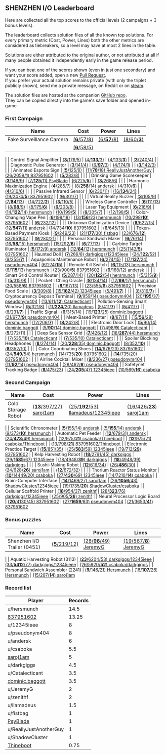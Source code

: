 ## SHENZHEN I/O Leaderboard

Here are collected all the top scores to the official levels (2 campaigns + 3 bonus levels).

The leaderboard collects solution files of all the known top solutions.
For every primary metric (Cost, Power, Lines) both the other metrics are considered as tiebreakers,
so a level may have at most 2 lines in the table.

Solutions are either attributed to the original author, or not attributed at all if many people obtained it
independently early in the game release period.

If you can beat one of the scores shown (even in just one secondary) and want your score added,
open a new [Pull Request](https://github.com/12345ieee/shenzhenIO-leaderboard/pulls).  
If you prefer your actual solution remains private (with only the triplet publicly shown), send me a private message,
on Reddit or on [steam](https://steamcommunity.com/id/12345ieee/).

The solution files are hosted at the companion [GitHub repo](https://github.com/12345ieee/shenzhenIO-leaderboard).  
They can be copied directly into the game's save folder and opened in-game.

### First Campaign

| Name                            | Cost                                                                                                                                                            | Power                                                                                                                                                            | Lines
| ---                             | --                                                                                                                                                              | --                                                                                                                                                               | --
| Fake Surveillance Camera        | [(**6**/57/8)](https://raw.githubusercontent.com/12345ieee/shenzhenIO-leaderboard/master/first_campaign/fake-surveillance-camera-101.txt)                       | [(6/**57**/8)](https://raw.githubusercontent.com/12345ieee/shenzhenIO-leaderboard/master/first_campaign/fake-surveillance-camera-201.txt)                        | [(8/60/**3**)](https://raw.githubusercontent.com/12345ieee/shenzhenIO-leaderboard/master/first_campaign/fake-surveillance-camera-301.txt)
|                                 | [(**6**/58/5)](https://raw.githubusercontent.com/12345ieee/shenzhenIO-leaderboard/master/first_campaign/fake-surveillance-camera-102.txt)                       |                                                                                                                                                                  |
|
| Control Signal Amplifier        | [(**3**/176/5)](https://raw.githubusercontent.com/12345ieee/shenzhenIO-leaderboard/master/first_campaign/control-signal-amplifier-101.txt)                      | [(4/**133**/3)](https://raw.githubusercontent.com/12345ieee/shenzhenIO-leaderboard/master/first_campaign/control-signal-amplifier-201.txt)                       | [(4/133/**3**)](https://raw.githubusercontent.com/12345ieee/shenzhenIO-leaderboard/master/first_campaign/control-signal-amplifier-301.txt)
|                                 | [(**3**/240/4)](https://raw.githubusercontent.com/12345ieee/shenzhenIO-leaderboard/master/first_campaign/control-signal-amplifier-102.txt)                      |                                                                                                                                                                  |
|
| Diagnostic Pulse Generator      | [(**3**/141/4)](https://raw.githubusercontent.com/12345ieee/shenzhenIO-leaderboard/master/first_campaign/diagnostic-pulse-generator-101.txt)                    | [(6/**97**/3)](https://raw.githubusercontent.com/12345ieee/shenzhenIO-leaderboard/master/first_campaign/diagnostic-pulse-generator-201.txt)                      | [(4/174/**1**)](https://raw.githubusercontent.com/12345ieee/shenzhenIO-leaderboard/master/first_campaign/diagnostic-pulse-generator-301.txt)
|                                 | [(**3**/142/3)](https://raw.githubusercontent.com/12345ieee/shenzhenIO-leaderboard/master/first_campaign/diagnostic-pulse-generator-102.txt)                    |                                                                                                                                                                  |
|
| Animated Esports Sign           | [(**5**/125/9)](https://raw.githubusercontent.com/12345ieee/shenzhenIO-leaderboard/master/first_campaign/animated-esports-sign-101.txt)                         | [(11/**78**/18) ReallyJustAnotherGuy](https://raw.githubusercontent.com/12345ieee/shenzhenIO-leaderboard/master/first_campaign/animated-esports-sign-201.txt)    | [(26/2059/**1**) 837951602](https://raw.githubusercontent.com/12345ieee/shenzhenIO-leaderboard/master/first_campaign/animated-esports-sign-301.txt) 
|                                 | [(**5**/283/8)](https://raw.githubusercontent.com/12345ieee/shenzhenIO-leaderboard/master/first_campaign/animated-esports-sign-102.txt)                         |                                                                                                                                                                  |
|
| Drinking Game Scorekeeper       | [(**3**/148/9)](https://raw.githubusercontent.com/12345ieee/shenzhenIO-leaderboard/master/first_campaign/drinking-game-scorekeeper-101.txt)                     | [(7/**125**/11) PsyBlade](https://raw.githubusercontent.com/12345ieee/shenzhenIO-leaderboard/master/first_campaign/drinking-game-scorekeeper-201.txt)            | [(6/225/**5**)](https://raw.githubusercontent.com/12345ieee/shenzhenIO-leaderboard/master/first_campaign/drinking-game-scorekeeper-301.txt)
|                                 | [(**3**/268/6)](https://raw.githubusercontent.com/12345ieee/shenzhenIO-leaderboard/master/first_campaign/drinking-game-scorekeeper-102.txt)                     |                                                                                                                                                                  |
|
| Harmonic Maximization Engine    | [(**4**/285/7)](https://raw.githubusercontent.com/12345ieee/shenzhenIO-leaderboard/master/first_campaign/harmonic-maximization-engine-101.txt)                  | [(8/**258**/14) andersk](https://raw.githubusercontent.com/12345ieee/shenzhenIO-leaderboard/master/first_campaign/harmonic-maximization-engine-201.txt)          | [(4/310/**6**)](https://raw.githubusercontent.com/12345ieee/shenzhenIO-leaderboard/master/first_campaign/harmonic-maximization-engine-301.txt)
|                                 | [(**4**/310/6)](https://raw.githubusercontent.com/12345ieee/shenzhenIO-leaderboard/master/first_campaign/harmonic-maximization-engine-102.txt)                  |                                                                                                                                                                  |
|
| Passive Infrared Sensor         | [(**6**/230/11)](https://raw.githubusercontent.com/12345ieee/shenzhenIO-leaderboard/master/first_campaign/passive-infrared-sensor-101.txt)                      | [(16/**134**/24)](https://raw.githubusercontent.com/12345ieee/shenzhenIO-leaderboard/master/first_campaign/passive-infrared-sensor-201.txt)                      | [(19/2474/**5**) 837951602](https://raw.githubusercontent.com/12345ieee/shenzhenIO-leaderboard/master/first_campaign/passive-infrared-sensor-301.txt)
|                                 | [(**6**/301/7)](https://raw.githubusercontent.com/12345ieee/shenzhenIO-leaderboard/master/first_campaign/passive-infrared-sensor-102.txt)                       |                                                                                                                                                                  |
|
| Virtual Reality Buzzer          | [(**3**/105/9)](https://raw.githubusercontent.com/12345ieee/shenzhenIO-leaderboard/master/first_campaign/virtual-reality-buzzer-101.txt)                        | [(7/**84**/13)](https://raw.githubusercontent.com/12345ieee/shenzhenIO-leaderboard/master/first_campaign/virtual-reality-buzzer-201.txt)                         | [(14/722/**2**)](https://raw.githubusercontent.com/12345ieee/shenzhenIO-leaderboard/master/first_campaign/virtual-reality-buzzer-301.txt)
|                                 | [(**3**/110/5)](https://raw.githubusercontent.com/12345ieee/shenzhenIO-leaderboard/master/first_campaign/virtual-reality-buzzer-102.txt)                        |                                                                                                                                                                  |
|
| Wireless Game Controller        | [(**6**/111/13)](https://raw.githubusercontent.com/12345ieee/shenzhenIO-leaderboard/master/first_campaign/wireless-game-controller-101.txt)                     | [(8/**98**/9)](https://raw.githubusercontent.com/12345ieee/shenzhenIO-leaderboard/master/first_campaign/wireless-game-controller-201.txt)                        | [(8/175/**6**)](https://raw.githubusercontent.com/12345ieee/shenzhenIO-leaderboard/master/first_campaign/wireless-game-controller-301.txt)
|                                 | [(**6**/203/8)](https://raw.githubusercontent.com/12345ieee/shenzhenIO-leaderboard/master/first_campaign/wireless-game-controller-102.txt)                      |                                                                                                                                                                  |
|
| Laser Tag Equipment             | [(**6**/216/9)](https://raw.githubusercontent.com/12345ieee/shenzhenIO-leaderboard/master/first_campaign/laser-tag-equipment-101.txt)                           | [(14/**122**/14) hersmunch](https://raw.githubusercontent.com/12345ieee/shenzhenIO-leaderboard/master/first_campaign/laser-tag-equipment-201.txt)                | [(10/199/**5**)](https://raw.githubusercontent.com/12345ieee/shenzhenIO-leaderboard/master/first_campaign/laser-tag-equipment-301.txt)
|                                 | [(**6**/305/7)](https://raw.githubusercontent.com/12345ieee/shenzhenIO-leaderboard/master/first_campaign/laser-tag-equipment-102.txt)                           |                                                                                                                                                                  | [(12/198/**5**)](https://raw.githubusercontent.com/12345ieee/shenzhenIO-leaderboard/master/first_campaign/laser-tag-equipment-302.txt)
|
| Color-Changing Vape Pen         | [(**6**/198/18)](https://raw.githubusercontent.com/12345ieee/shenzhenIO-leaderboard/master/first_campaign/color-changing-vape-pen-101.txt)                      | [(13/**156**/23) hersmunch](https://raw.githubusercontent.com/12345ieee/shenzhenIO-leaderboard/master/first_campaign/color-changing-vape-pen-201.txt)            | [(10/298/**10**) 837951602](https://raw.githubusercontent.com/12345ieee/shenzhenIO-leaderboard/master/first_campaign/color-changing-vape-pen-301.txt)
|                                 | [(**6**/232/12)](https://raw.githubusercontent.com/12345ieee/shenzhenIO-leaderboard/master/first_campaign/color-changing-vape-pen-102.txt)                      |                                                                                                                                                                  |
|
| Unknown Optimization Device     | [(**6**/622/15)](https://raw.githubusercontent.com/12345ieee/shenzhenIO-leaderboard/master/first_campaign/unknown-optimization-device-101.txt)                  | [(12/**547**/11) andersk](https://raw.githubusercontent.com/12345ieee/shenzhenIO-leaderboard/master/first_campaign/unknown-optimization-device-201.txt)          | [(14/734/**10**) 837951602](https://raw.githubusercontent.com/12345ieee/shenzhenIO-leaderboard/master/first_campaign/unknown-optimization-device-301.txt)
|                                 | [(**6**/645/13)](https://raw.githubusercontent.com/12345ieee/shenzhenIO-leaderboard/master/first_campaign/unknown-optimization-device-102.txt)                  |                                                                                                                                                                  |
|
| Token-Based Payment Kiosk       | [(**9**/249/23)](https://raw.githubusercontent.com/12345ieee/shenzhenIO-leaderboard/master/first_campaign/token-based-payment-kiosk-101.txt)                    | [(21/**177**/30) fistbag](https://raw.githubusercontent.com/12345ieee/shenzhenIO-leaderboard/master/first_campaign/token-based-payment-kiosk-201.txt)            | [(23/676/**12**) 837951602](https://raw.githubusercontent.com/12345ieee/shenzhenIO-leaderboard/master/first_campaign/token-based-payment-kiosk-301.txt)
|                                 | [(**9**/280/21)](https://raw.githubusercontent.com/12345ieee/shenzhenIO-leaderboard/master/first_campaign/token-based-payment-kiosk-102.txt)                    |                                                                                                                                                                  |
|
| Personal Sandwich Maker         | [(**6**/76/14)](https://raw.githubusercontent.com/12345ieee/shenzhenIO-leaderboard/master/first_campaign/personal-sandwich-maker-101.txt)                       | [(16/**58**/15) hersmunch](https://raw.githubusercontent.com/12345ieee/shenzhenIO-leaderboard/master/first_campaign/personal-sandwich-maker-201.txt)             | [(15/292/**6**)](https://raw.githubusercontent.com/12345ieee/shenzhenIO-leaderboard/master/first_campaign/personal-sandwich-maker-301.txt)
|                                 | [(**6**/77/13)](https://raw.githubusercontent.com/12345ieee/shenzhenIO-leaderboard/master/first_campaign/personal-sandwich-maker-102.txt)                       |                                                                                                                                                                  |
|
| Carbine Target Illuminator      | [(**5**/172/9) andersk](https://raw.githubusercontent.com/12345ieee/shenzhenIO-leaderboard/master/first_campaign/carbine-target-illuminator-101.txt)            | [(12/**84**/12) hersmunch](https://raw.githubusercontent.com/12345ieee/shenzhenIO-leaderboard/master/first_campaign/carbine-target-illuminator-201.txt)          | [(25/1142/**5**) 837951602](https://raw.githubusercontent.com/12345ieee/shenzhenIO-leaderboard/master/first_campaign/carbine-target-illuminator-301.txt)
|
| Haunted Doll                    | [(**7**/269/8) darkgiggs/12345ieee](https://raw.githubusercontent.com/12345ieee/shenzhenIO-leaderboard/master/first_campaign/haunted-doll-101.txt)              | [(24/**122**/52)](https://raw.githubusercontent.com/12345ieee/shenzhenIO-leaderboard/master/first_campaign/haunted-doll-201.txt)                                 | [(9/255/**7**)](https://raw.githubusercontent.com/12345ieee/shenzhenIO-leaderboard/master/first_campaign/haunted-doll-301.txt)
|
| Aquaponics Maintenance Robot    | [(**6**/274/15)](https://raw.githubusercontent.com/12345ieee/shenzhenIO-leaderboard/master/first_campaign/aquaponics-maintenance-robot-101.txt)                 | [(17/**137**/24) pseudonym404](https://raw.githubusercontent.com/12345ieee/shenzhenIO-leaderboard/master/first_campaign/aquaponics-maintenance-robot-201.txt)    | [(6/274/**15**)](https://raw.githubusercontent.com/12345ieee/shenzhenIO-leaderboard/master/first_campaign/aquaponics-maintenance-robot-301.txt)
|
| Remote Kill Switch              | [(**6**/115/13) hersmunch](https://raw.githubusercontent.com/12345ieee/shenzhenIO-leaderboard/master/first_campaign/remote-kill-switch-101.txt)                 | [(6/**115**/13) hersmunch](https://raw.githubusercontent.com/12345ieee/shenzhenIO-leaderboard/master/first_campaign/remote-kill-switch-201.txt)                  | [(23/900/**5**) 837951602](https://raw.githubusercontent.com/12345ieee/shenzhenIO-leaderboard/master/first_campaign/remote-kill-switch-301.txt)
|                                 | [(**6**/168/12) andersk](https://raw.githubusercontent.com/12345ieee/shenzhenIO-leaderboard/master/first_campaign/remote-kill-switch-102.txt)                   |                                                                                                                                                                  |
|
| Smart Grid Control Router       | [(**5**/287/14)](https://raw.githubusercontent.com/12345ieee/shenzhenIO-leaderboard/master/first_campaign/smart-grid-control-router-101.txt)                    | [(20/**122**/54) hersmunch](https://raw.githubusercontent.com/12345ieee/shenzhenIO-leaderboard/master/first_campaign/smart-grid-control-router-201.txt)          | [(5/315/**9**)](https://raw.githubusercontent.com/12345ieee/shenzhenIO-leaderboard/master/first_campaign/smart-grid-control-router-301.txt)
|                                 | [(**5**/315/9)](https://raw.githubusercontent.com/12345ieee/shenzhenIO-leaderboard/master/first_campaign/smart-grid-control-router-102.txt)                     |                                                                                                                                                                  |
|
| Pocket I Ching Oracle           | [(**8**/134/14)](https://raw.githubusercontent.com/12345ieee/shenzhenIO-leaderboard/master/first_campaign/pocket-i-ching-oracle-101.txt)                        | [(12/**99**/17) hersmunch](https://raw.githubusercontent.com/12345ieee/shenzhenIO-leaderboard/master/first_campaign/pocket-i-ching-oracle-201.txt)               | [(20/558/**6**) 837951602](https://raw.githubusercontent.com/12345ieee/shenzhenIO-leaderboard/master/first_campaign/pocket-i-ching-oracle-301.txt)
|                                 | [(**8**/167/13)](https://raw.githubusercontent.com/12345ieee/shenzhenIO-leaderboard/master/first_campaign/pocket-i-ching-oracle-201.txt)                        |                                                                                                                                                                  | [(23/555/**6**) 837951602](https://raw.githubusercontent.com/12345ieee/shenzhenIO-leaderboard/master/first_campaign/pocket-i-ching-oracle-302.txt)
|
| Precision Food Scale            | [(**3**/309/8)](https://raw.githubusercontent.com/12345ieee/shenzhenIO-leaderboard/master/first_campaign/precision-food-scale-101.txt)                          | [(15/**162**/42) 12345ieee](https://raw.githubusercontent.com/12345ieee/shenzhenIO-leaderboard/master/first_campaign/precision-food-scale-201.txt)               | [(5/491/**7**)](https://raw.githubusercontent.com/12345ieee/shenzhenIO-leaderboard/master/first_campaign/precision-food-scale-301.txt)
|                                 |                                                                                                                                                                 |                                                                                                                                                                  | [(8/316/**7**)](https://raw.githubusercontent.com/12345ieee/shenzhenIO-leaderboard/master/first_campaign/precision-food-scale-302.txt)
|
| Cryptocurrency Deposit Terminal | [(**9**/959/14) pseudonym404](https://raw.githubusercontent.com/12345ieee/shenzhenIO-leaderboard/master/first_campaign/cryptocurrency-deposit-terminal-101.txt) | [(20/**195**/37) pseudonym404](https://raw.githubusercontent.com/12345ieee/shenzhenIO-leaderboard/master/first_campaign/cryptocurrency-deposit-terminal-201.txt) | [(13/611/**12**) Catalecticant](https://raw.githubusercontent.com/12345ieee/shenzhenIO-leaderboard/master/first_campaign/cryptocurrency-deposit-terminal-301.txt)
|
| Pollution-Sensing Smart Window  | [(**5**/321/8)](https://raw.githubusercontent.com/12345ieee/shenzhenIO-leaderboard/master/first_campaign/pollution-sensing-smart-window-101.txt)                | [(11/**224**/20) llamadeus](https://raw.githubusercontent.com/12345ieee/shenzhenIO-leaderboard/master/first_campaign/pollution-sensing-smart-window-201.txt)     | [(5/411/**7**)](https://raw.githubusercontent.com/12345ieee/shenzhenIO-leaderboard/master/first_campaign/pollution-sensing-smart-window-301.txt)
|                                 | [(**5**/411/7)](https://raw.githubusercontent.com/12345ieee/shenzhenIO-leaderboard/master/first_campaign/pollution-sensing-smart-window-102.txt)                |                                                                                                                                                                  | [(8/231/**7**)](https://raw.githubusercontent.com/12345ieee/shenzhenIO-leaderboard/master/first_campaign/pollution-sensing-smart-window-302.txt)
|
| Traffic Signal                  | [(**6**/315/14)](https://raw.githubusercontent.com/12345ieee/shenzhenIO-leaderboard/master/first_campaign/traffic-signal-101.txt)                               | [(19/**123**/25) dominic.baggott](https://raw.githubusercontent.com/12345ieee/shenzhenIO-leaderboard/master/first_campaign/traffic-signal-201.txt)               | [(21/977/**9**) pseudonym404](https://raw.githubusercontent.com/12345ieee/shenzhenIO-leaderboard/master/first_campaign/traffic-signal-301.txt)
|
| Meat-Based Printer              | [(**8**/87/11)](https://raw.githubusercontent.com/12345ieee/shenzhenIO-leaderboard/master/first_campaign/meat-based-printer-101.txt)                            | [(15/**56**/28) hersmunch](https://raw.githubusercontent.com/12345ieee/shenzhenIO-leaderboard/master/first_campaign/meat-based-printer-201.txt)                  | [(12/206/**7**)](https://raw.githubusercontent.com/12345ieee/shenzhenIO-leaderboard/master/first_campaign/meat-based-printer-301.txt)
|                                 | [(**8**/242/8)](https://raw.githubusercontent.com/12345ieee/shenzhenIO-leaderboard/master/first_campaign/meat-based-printer-102.txt)                            |                                                                                                                                                                  |
|
| Electronic Door Lock            | [(**5**/90/14) dominic.baggott](https://raw.githubusercontent.com/12345ieee/shenzhenIO-leaderboard/master/first_campaign/electronic-door-lock-101.txt)          | [(5/**90**/14) dominic.baggott](https://raw.githubusercontent.com/12345ieee/shenzhenIO-leaderboard/master/first_campaign/electronic-door-lock-201.txt)           | [(7/498/**9**) Catalecticant](https://raw.githubusercontent.com/12345ieee/shenzhenIO-leaderboard/master/first_campaign/electronic-door-lock-301.txt)
|                                 | (**5**/272/11)                                                                                                                                                  |                                                                                                                                                                  |
|
| Deep Sea Sensor Grid            | [(**7**/426/12)](https://raw.githubusercontent.com/12345ieee/shenzhenIO-leaderboard/master/first_campaign/deep-sea-sensor-grid-101.txt)                         | [(18/**287**/44) hersmunch](https://raw.githubusercontent.com/12345ieee/shenzhenIO-leaderboard/master/first_campaign/deep-sea-sensor-grid-201.txt)               | [(7/535/**10**) Catalecticant](https://raw.githubusercontent.com/12345ieee/shenzhenIO-leaderboard/master/first_campaign/deep-sea-sensor-grid-301.txt)
|                                 | [(**7**/535/10) Catalecticant](https://raw.githubusercontent.com/12345ieee/shenzhenIO-leaderboard/master/first_campaign/deep-sea-sensor-grid-102.txt)           |                                                                                                                                                                  |
|
| Spoiler Blocking Headphones     | [(**8**/274/14)](https://raw.githubusercontent.com/12345ieee/shenzhenIO-leaderboard/master/first_campaign/spoiler-blocking-headphones-101.txt)                  | [(20/**228**/35) dominic.baggott](https://raw.githubusercontent.com/12345ieee/shenzhenIO-leaderboard/master/first_campaign/spoiler-blocking-headphones-201.txt)  | [(8/352/**10**)](https://raw.githubusercontent.com/12345ieee/shenzhenIO-leaderboard/master/first_campaign/spoiler-blocking-headphones-301.txt)
|                                 | [(**8**/352/10)](https://raw.githubusercontent.com/12345ieee/shenzhenIO-leaderboard/master/first_campaign/spoiler-blocking-headphones-102.txt)                  |                                                                                                                                                                  |
|
| Color Coordinating Shoes        | [(**14**/676/23) 837951602](https://raw.githubusercontent.com/12345ieee/shenzhenIO-leaderboard/master/first_campaign/color-coordinating-shoes-101.txt)          | [(24/**549**/54) hersmunch](https://raw.githubusercontent.com/12345ieee/shenzhenIO-leaderboard/master/first_campaign/color-coordinating-shoes-201.txt)           | [(14/735/**20**) 837951602](https://raw.githubusercontent.com/12345ieee/shenzhenIO-leaderboard/master/first_campaign/color-coordinating-shoes-301.txt)
|                                 | [(**14**/735/20) 837951602](https://raw.githubusercontent.com/12345ieee/shenzhenIO-leaderboard/master/first_campaign/color-coordinating-shoes-102.txt)          |                                                                                                                                                                  |
|
| Airline Cocktail Mixer          | [(**9**/236/27) pseudonym404](https://raw.githubusercontent.com/12345ieee/shenzhenIO-leaderboard/master/first_campaign/airline-cocktail-mixer-101.txt)          | [(11/**92**/14) pseudonym404](https://raw.githubusercontent.com/12345ieee/shenzhenIO-leaderboard/master/first_campaign/airline-cocktail-mixer-201.txt)           | [(28/492/**6**) pseudonym404](https://raw.githubusercontent.com/12345ieee/shenzhenIO-leaderboard/master/first_campaign/airline-cocktail-mixer-301.txt)
|
| Safetynet Tracking Badge        | [(**8**/475/23)](https://raw.githubusercontent.com/12345ieee/shenzhenIO-leaderboard/master/first_campaign/safetynet-tracking-badge-101.txt)                     | [(24/**205**/47) 12345ieee](https://raw.githubusercontent.com/12345ieee/shenzhenIO-leaderboard/master/first_campaign/safetynet-tracking-badge-201.txt)           | [(10/569/**16**) csaboka](https://raw.githubusercontent.com/12345ieee/shenzhenIO-leaderboard/master/first_campaign/safetynet-tracking-badge-301.txt)

### Second Campaign

| Name                           | Cost                                                                                                                                                          | Power                                                                                                                                                                  | Lines
| ---                            | --                                                                                                                                                            | --                                                                                                                                                                     | --
| Cold Storage Robot             | [(**13**/397/27) saroj1am](https://raw.githubusercontent.com/12345ieee/shenzhenIO-leaderboard/master/second_campaign/cold-storage-robot-101.txt)              | [(25/**192**/53) llamadeus/12345ieee](https://raw.githubusercontent.com/12345ieee/shenzhenIO-leaderboard/master/second_campaign/cold-storage-robot-201.txt)            | [(16/426/**23**) saroj1am](https://raw.githubusercontent.com/12345ieee/shenzhenIO-leaderboard/master/second_campaign/cold-storage-robot-301.txt)
|
| Scientific Chronometer         | [(**5**/155/14) andersk](https://raw.githubusercontent.com/12345ieee/shenzhenIO-leaderboard/master/second_campaign/scientific-chronometer-101.txt)            | [(5/**155**/14) andersk](https://raw.githubusercontent.com/12345ieee/shenzhenIO-leaderboard/master/second_campaign/scientific-chronometer-201.txt)                     | [(9/373/**10**) hersmunch](https://raw.githubusercontent.com/12345ieee/shenzhenIO-leaderboard/master/second_campaign/scientific-chronometer-301.txt)
|
| Automatic Pet Feeder           | [(**12**/679/31) andersk](https://raw.githubusercontent.com/12345ieee/shenzhenIO-leaderboard/master/second_campaign/automatic-pet-feeder-101.txt)             | [(24/**473**/49) hersmunch](https://raw.githubusercontent.com/12345ieee/shenzhenIO-leaderboard/master/second_campaign/automatic-pet-feeder-201.txt)                    | [(12/975/**21**) csaboka/Thineboot](https://raw.githubusercontent.com/12345ieee/shenzhenIO-leaderboard/master/second_campaign/automatic-pet-feeder-301.txt)
|                                | [(**12**/975/21) csaboka/Thineboot](https://raw.githubusercontent.com/12345ieee/shenzhenIO-leaderboard/master/second_campaign/automatic-pet-feeder-102.txt)   |                                                                                                                                                                        | [(13/798/**21**) 837951602/Thineboot](https://raw.githubusercontent.com/12345ieee/shenzhenIO-leaderboard/master/second_campaign/automatic-pet-feeder-302.txt)
|
| Electronic Practice Target     | [(**15**/851/35)](https://raw.githubusercontent.com/12345ieee/shenzhenIO-leaderboard/master/second_campaign/electronic-practice-target-101.txt)               | [(25/**583**/59) 12345ieee](https://raw.githubusercontent.com/12345ieee/shenzhenIO-leaderboard/master/second_campaign/electronic-practice-target-201.txt)              | [(19/712/**29**) 837951602](https://raw.githubusercontent.com/12345ieee/shenzhenIO-leaderboard/master/second_campaign/electronic-practice-target-301.txt)
|
| Kelp Harvesting Robot          | [(**18**/2791/45) darkgiggs](https://raw.githubusercontent.com/12345ieee/shenzhenIO-leaderboard/master/second_campaign/kelp-harvesting-robot-101.txt)         | [(29/**1585**/67) 12345ieee](https://raw.githubusercontent.com/12345ieee/shenzhenIO-leaderboard/master/second_campaign/kelp-harvesting-robot-201.txt)                  | [(18/4948/**39**) darkgiggs](https://raw.githubusercontent.com/12345ieee/shenzhenIO-leaderboard/master/second_campaign/kelp-harvesting-robot-301.txt)
|                                | [(**18**/4948/39) darkgiggs](https://raw.githubusercontent.com/12345ieee/shenzhenIO-leaderboard/master/second_campaign/kelp-harvesting-robot-102.txt)         |                                                                                                                                                                        |
|
| Sushi-Making Robot             | [(**12**/616/34)](https://raw.githubusercontent.com/12345ieee/shenzhenIO-leaderboard/master/second_campaign/sushi-making-robot-101.txt)                       | [(26/**486**/30)](https://raw.githubusercontent.com/12345ieee/shenzhenIO-leaderboard/master/second_campaign/sushi-making-robot-201.txt)                                | [(24/628/**26**) saroj1am](https://raw.githubusercontent.com/12345ieee/shenzhenIO-leaderboard/master/second_campaign/sushi-making-robot-301.txt)
|                                | [(**12**/672/32)](https://raw.githubusercontent.com/12345ieee/shenzhenIO-leaderboard/master/second_campaign/sushi-making-robot-102.txt)                       |                                                                                                                                                                        |
|
| Thorium Reactor Status Monitor | [(**10**/14449/20) csaboka](https://raw.githubusercontent.com/12345ieee/shenzhenIO-leaderboard/master/second_campaign/thorium-reactor-status-monitor-101.txt) | [(27/**430**/69) 12345ieee](https://raw.githubusercontent.com/12345ieee/shenzhenIO-leaderboard/master/second_campaign/thorium-reactor-status-monitor-201.txt)          | [(14/7210/**14**) csaboka](https://raw.githubusercontent.com/12345ieee/shenzhenIO-leaderboard/master/second_campaign/thorium-reactor-status-monitor-301.txt)
|
| Brain-Computer Interface       | [(**14**/1469/27) saroj1am](https://raw.githubusercontent.com/12345ieee/shenzhenIO-leaderboard/master/second_campaign/brain-computer-interface-101.txt)       | [(26/**1056**/43) ShadowCluster/12345ieee](https://raw.githubusercontent.com/12345ieee/shenzhenIO-leaderboard/master/second_campaign/brain-computer-interface-201.txt) | [(19/1735/**20**) ShadowCluster/csaboka](https://raw.githubusercontent.com/12345ieee/shenzhenIO-leaderboard/master/second_campaign/brain-computer-interface-301.txt)
|
| Cellular Scaffold Printer      | [(**18**/954/37) zenithf](https://raw.githubusercontent.com/12345ieee/shenzhenIO-leaderboard/master/second_campaign/cellular-scaffold-printer-101.txt)        | [(28/**323**/76) darkgiggs/12345ieee](https://raw.githubusercontent.com/12345ieee/shenzhenIO-leaderboard/master/second_campaign/cellular-scaffold-printer-201.txt)     | [(25/905/**26**) zenithf](https://raw.githubusercontent.com/12345ieee/shenzhenIO-leaderboard/master/second_campaign/cellular-scaffold-printer-301.txt)
|
| Neural Processor Logic Board   | [(**20**/4130/45) 837951602](https://raw.githubusercontent.com/12345ieee/shenzhenIO-leaderboard/master/second_campaign/neural-processor-logic-board-101.txt)  | [(27/**1659**/63) pseudonym404](https://raw.githubusercontent.com/12345ieee/shenzhenIO-leaderboard/master/second_campaign/neural-processor-logic-board-201.txt)        | [(21/3653/**41**) 837951602](https://raw.githubusercontent.com/12345ieee/shenzhenIO-leaderboard/master/second_campaign/neural-processor-logic-board-301.txt)

### Bonus puzzles

| Name                               | Cost                                                                                                                                                             | Power                                                                                                                                                            | Lines
| ---                                | --                                                                                                                                                               | --                                                                                                                                                               | --
| Shenzhen I/O Trailer        (0451) | [(**5**/219/12)](https://raw.githubusercontent.com/12345ieee/shenzhenIO-leaderboard/master/bonus_puzzles/shenzhen-io-trailer-101.txt)                            | [(28/**96**/49) JeremyG](https://raw.githubusercontent.com/12345ieee/shenzhenIO-leaderboard/master/bonus_puzzles/shenzhen-io-trailer-201.txt)                    | [(19/567/**8**) JeremyG](https://raw.githubusercontent.com/12345ieee/shenzhenIO-leaderboard/master/bonus_puzzles/shenzhen-io-trailer-301.txt)
|
| Aquatic Harvesting Robot    (3113) | [(**23**/6204/53) darkgiggs/12345ieee](https://raw.githubusercontent.com/12345ieee/shenzhenIO-leaderboard/master/bonus_puzzles/aquatic-harvesting-robot-101.txt) | [(33/**5412**/77) darkgiggs/12345ieee](https://raw.githubusercontent.com/12345ieee/shenzhenIO-leaderboard/master/bonus_puzzles/aquatic-harvesting-robot-201.txt) | [(26/5920/**52**) csaboka/darkgiggs](https://raw.githubusercontent.com/12345ieee/shenzhenIO-leaderboard/master/bonus_puzzles/aquatic-harvesting-robot-301.txt)
|
| Personal Sandwich Assembler (2241) | [(**9**/146/21) Hersmunch](https://raw.githubusercontent.com/12345ieee/shenzhenIO-leaderboard/master/bonus_puzzles/personal-sandwich-assembler-101.txt)          | [(16/**107**/28) Hersmunch](https://raw.githubusercontent.com/12345ieee/shenzhenIO-leaderboard/master/bonus_puzzles/personal-sandwich-assembler-201.txt)         | [(15/267/**14**) saroj1am](https://raw.githubusercontent.com/12345ieee/shenzhenIO-leaderboard/master/bonus_puzzles/personal-sandwich-assembler-301.txt)


### Record list

| Player                                                                   | Records
| ---                                                                      |--
| u/hersmunch                                                              | 14.5
| [837951602](https://github.com/837951602)                                | 13.25
| u/12345ieee                                                              |  8
| u/pseudonym404                                                           |  8
| u/andersk                                                                |  6
| u/csaboka                                                                |  5.5
| [saroj1am](https://github.com/saroj1am)                                  |  5
| u/darkgiggs                                                              |  4.5
| u/Catalecticant                                                          |  3.5
| [dominic.baggott](https://steamcommunity.com/profiles/76561198024910947) |  3.5
| u/JeremyG                                                                |  2
| u/zenithf                                                                |  2
| u/llamadeus                                                              |  1.5
| u/fistbag                                                                |  1
| [PsyBlade](https://steamcommunity.com/profiles/76561198006627168/)       |  1
| u/ReallyJustAnotherGuy                                                   |  1
| u/ShadowCluster                                                          |  1
| [Thineboot](https://github.com/Thineboot)                                |  0.75